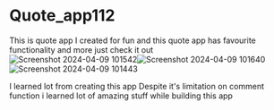 # Quote_app112
This is quote app  I created for fun and this quote app has favourite functionality and more just check it  out        
![Screenshot 2024-04-09 101542](https://github.com/Ajij-Chhetri777/Quote_app112/assets/142868659/874c9169-aa44-44be-b283-ff0e96ccbc83)![Screenshot 2024-04-09 101640](https://github.com/Ajij-Chhetri777/Quote_app112/assets/142868659/9fb61035-6d38-4ada-bafe-5030b6e376f4)![Screenshot 2024-04-09 101443](https://github.com/Ajij-Chhetri777/Quote_app112/assets/142868659/fd50f863-fcb3-4722-aa3d-25fed1394370)

I learned lot from creating this app 
Despite it's limitation on comment function i learned lot of amazing stuff while building this app
